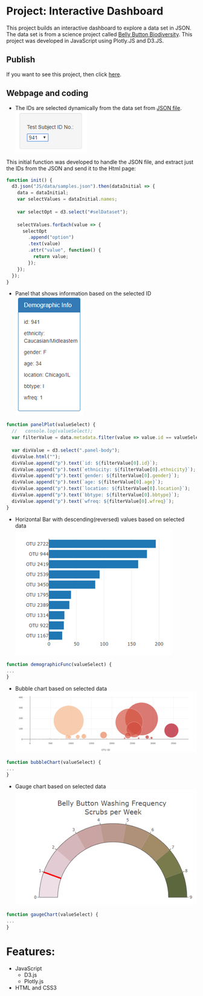 # Project: Interactive Dashboard
This project builds an interactive dashboard to explore a data set in JSON. The data set is from a science project called [Belly Button Biodiversity](http://robdunnlab.com/projects/belly-button-biodiversity/results-and-data/). 
This project was developed in JavaScript using Plotly.JS and D3.JS.

## Publish
If you want to see this project, then click [here](https://manoelbritto.github.io/Plotly-BellyButtonBiodiversity/).

## Webpage and coding
* The IDs are selected dynamically from the data set from [JSON file](/JS/data/samples.json).<br>
![doc](/images/selectID.PNG)<br>

This initial function was developed to handle the JSON file, and extract just the IDs from the JSON and send it to the Html page:<br>
```JavaScript
function init() {
  d3.json("JS/data/samples.json").then(dataInitial => {
    data = dataInitial;
    var selectValues = dataInitial.names;

    var selectOpt = d3.select("#selDataset");

    selectValues.forEach(value => {
      selectOpt
        .append("option")
        .text(value)
        .attr("value", function() {
          return value;
        });
    });
  });
}
```

* Panel that shows information based on the selected ID<br>
![panel](/images/panel.PNG) <br>
```JavaScript
function panelPlot(valueSelect) {
  //   console.log(valueSelect);
  var filterValue = data.metadata.filter(value => value.id == valueSelect);

  var divValue = d3.select(".panel-body");
  divValue.html("");
  divValue.append("p").text(`id: ${filterValue[0].id}`);
  divValue.append("p").text(`ethnicity: ${filterValue[0].ethnicity}`);
  divValue.append("p").text(`gender: ${filterValue[0].gender}`);
  divValue.append("p").text(`age: ${filterValue[0].age}`);
  divValue.append("p").text(`location: ${filterValue[0].location}`);
  divValue.append("p").text(`bbtype: ${filterValue[0].bbtype}`);
  divValue.append("p").text(`wfreq: ${filterValue[0].wfreq}`);
}
```
* Horizontal Bar with descending(reversed) values based on selected data<br>
![hbar](/images/horizontalbar.PNG) <br>
```JavaScript
function demographicFunc(valueSelect) {
...
}
```
* Bubble chart based on selected data<br>
![hbar](/images/bubblechart.PNG) <br>
```JavaScript
function bubbleChart(valueSelect) {
...
}
```

* Gauge chart based on selected data<br>
![hbar](/images/gaugechart.PNG) <br>
```JavaScript
function gaugeChart(valueSelect) {
...
}
```

# Features:
* JavaScript
  * D3.js
  * Plotly.js
* HTML and CSS3
